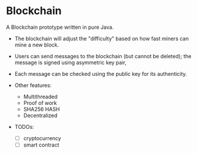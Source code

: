 # Blockchain

A Blockchain prototype written in pure Java.

- The blockchain will adjust the "difficulty" based on how fast miners can mine a new block.

- Users can send messages to the blockchain (but cannot be deleted); the message is signed using
asymmetric key pair, 

- Each message can be checked using the public key for its authenticity.

- Other features:
  - Multithreaded
  - Proof of work
  - SHA256 HASH
  - Decentralized

- TODOs:
  - [ ] cryptocurrency
  - [ ] smart contract

